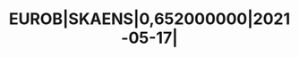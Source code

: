 ---
layout: asset
title: EUROB|SKAENS|0,652000000|2021-05-17|                        
isin: XS1821497994
---